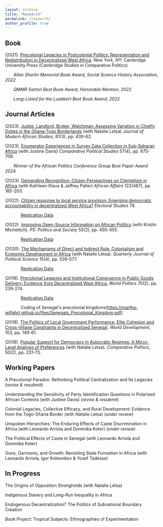 ```yaml
---
layout: archive
title: "Research"
permalink: /research/
author_profile: true
---
```


Book 
-------

(2021). [Precolonial Legacies in Postcolonial Politics: Representation and Redistribution in Decentralized West Africa][]. New York, NY: Cambridge University Press (Cambridge Studies in Comparative Politics)

[Precolonial Legacies in Postcolonial Politics: Representation and Redistribution in Decentralized West Africa]: https://www.cambridge.org/core/books/precolonial-legacies-in-postcolonial-politics/AC53415517557472924C75C1BE2915D0

&nbsp;&nbsp;&nbsp;&nbsp;&nbsp;&nbsp; _Allan Sharlin Memorial Book Award, Social Science History Association, 2022_

&nbsp;&nbsp;&nbsp;&nbsp;&nbsp;&nbsp; _QMMR Sartori Best Book Award, Honorable Mention, 2022_

&nbsp;&nbsp;&nbsp;&nbsp;&nbsp;&nbsp; _Long-Listed for the Luebbert Best Book Award, 2022_
    

Journal Articles 
-------

(2023). [Judge, Landlord, Broker, Watchman: Assessing Variation in Chiefly Duties in the Ghana-Togo Borderlands][] (with Natalie Letsa) _Journal of Modern African Studies_, 61(3), pp. 439-62.

[Judge, Landlord, Broker, Watchman: Assessing Variation in Chiefly Duties in the Ghana-Togo Borderlands]: https://doi.org/10.1017/S0022278X23000150

(2023). [Enumerator Experiences in Survey Data Collection in Sub-Saharan Africa][] (with Justine Davis) _Comparative Political Studies_ 57(4), pp. 675-709. 

&nbsp;&nbsp;&nbsp;&nbsp;&nbsp;&nbsp; _Winner of the African Politics Conference Group Best Paper Award 2024_

[Enumerator Experiences in Survey Data Collection in Sub-Saharan Africa]: https://journals.sagepub.com/doi/10.1177/00104140231178735

(2023). [Demanding Recognition: Citizen Perspectives on Clientelism in Africa][] (with Kathleen Klaus & Jeffrey Paller) _African Affairs_ 122(487), pp. 185-203.

[Demanding Recognition: Citizen Perspectives on Clientelism in Africa]: https://academic.oup.com/afraf/article/122/487/185/7169105

(2022). [Citizen response to local service provision: Emerging democratic accountability in decentralized West Africa?][] _Electoral Studies_ 79.

&nbsp;&nbsp;&nbsp;&nbsp;&nbsp;&nbsp;&nbsp;&nbsp;&nbsp;&nbsp;&nbsp;&nbsp; [Replication Data](https://martha-wilfahrt.github.io/files/wilfahrt_electoral_studies_2022_replication_data.zip) 

[Citizen response to local service provision: Emerging democratic accountability in decentralized West Africa?]: https://authors.elsevier.com/a/1fXDnxRaZcPN3

(2022). [Improving Open-Source Information on African Politics][] (with Kristin Michelitch). _PS: Politics and Society_ 55(2), pp. 450-455.

&nbsp;&nbsp;&nbsp;&nbsp;&nbsp;&nbsp;&nbsp;&nbsp;&nbsp;&nbsp;&nbsp;&nbsp; [Replication Data][]

[Replication Data]: [https://dataverse.harvard.edu/dataset.xhtml?persistentId=doi:10.7910/DVN/IJUVUG]

[Improving Open-Source Information on African Politics]: https://www.cambridge.org/core/journals/ps-political-science-and-politics/article/improving-opensource-information-on-african-politics-one-student-at-a-time/14D088517832EA5DFE2D33E4A36AE4B9

(2020). [The Mechanisms of Direct and Indirect Rule: Colonialism and Economic Development in Africa][] (with Natalie Letsa). _Quarterly Journal of Political Science_ 15(4), pp. 539-577.

&nbsp;&nbsp;&nbsp;&nbsp;&nbsp;&nbsp;&nbsp;&nbsp;&nbsp;&nbsp;&nbsp;&nbsp; [Replication Data][]

[Replication Data]: https://www.nowpublishers.com/article/details/supplementary-info/100.00019086_supp.zip

[The Mechanisms of Direct and Indirect Rule: Colonialism and Economic Development in Africa]: https://www.nowpublishers.com/article/Details/QJPS-19086

(2018). [Precolonial Legacies and Institutional Congruence in Public Goods Delivery: Evidence from Decentralized West Africa.][] _World Politics_ 70(2), pp. 239-274.

[Precolonial Legacies and Institutional Congruence in Public Goods Delivery: Evidence from Decentralized West Africa.]: https://www.cambridge.org/core/journals/world-politics/article/precolonial-legacies-and-institutional-congruence-in-public-goods-delivery/5BA3EFBDEB0981B965801B9C1DA31D64

&nbsp;&nbsp;&nbsp;&nbsp;&nbsp;&nbsp;&nbsp;&nbsp;&nbsp;&nbsp;&nbsp;&nbsp; [​Replication Data](https://dataverse.harvard.edu/dataset.xhtml?persistentId=doi:10.7910/DVN/O9PUSY)

&nbsp;&nbsp;&nbsp;&nbsp;&nbsp;&nbsp;&nbsp;&nbsp;&nbsp;&nbsp;&nbsp;&nbsp; ​Coding of Senegal's precolonial kingdoms(https://martha-wilfahrt.github.io/files/Senegals_Precolonial_Kingdom.pdf)

(2018). [The Politics of Local Government Performance: Elite Cohesion and Cross-Village Constraints in Decentralized Senegal][]. _World Development_, 103, pp. 149-61.

[The Politics of Local Government Performance: Elite Cohesion and Cross-Village Constraints in Decentralized Senegal]: https://www.sciencedirect.com/science/article/pii/S0305750X17303029

(2018). [Popular Support for Democracy in Autocratic Regimes: A Micro-Level Analysis of Preferences][] (with Natalie Letsa). _Comparative Politics_, 50(2), pp. 231-73.

[Popular Support for Democracy in Autocratic Regimes: A Micro-Level Analysis of Preferences]: http://www.ingentaconnect.com/contentone/cuny/cp/2018/00000050/00000002/art00006


Working Papers 
-------

A Precolonial Paradox: Rethinking Political Centralization and Its Legacies (_revise & resubmit_)

Understanding the Sensitivity of Party Identification Questions in Polarized African Contexts (with Justine Davis) (_revise & resubmit_)

Colonial Legacies, Collective Efficacy, and Rural Development: Evidence from the Togo-Ghana Border (with Natalie Letsa) (_under review_)

Unspoken Hierarchies: The Enduring Effects of Caste Discrimination in Africa (with Leonardo Arriola and Dominika Koter) (_under review_)

The Political Effects of Caste in Senegal (with Leonardo Arriola and Dominika Koter)

Guns, Garrisons, and Growth: Revisiting State Formation in Africa (with Leonardo Arriola, Igor Kolesnikov & Yosef Tadesse)


In Progress 
-------

The Origins of Opposition Strongholds (with Natalie Letsa)

Indigenous Slavery and Long-Run Inequality in Africa

Endogenous Decentralization? The Politics of Subnational Boundary Creation

_Book Project_: Tropical Subjects: Ethnographies of Experimentation
